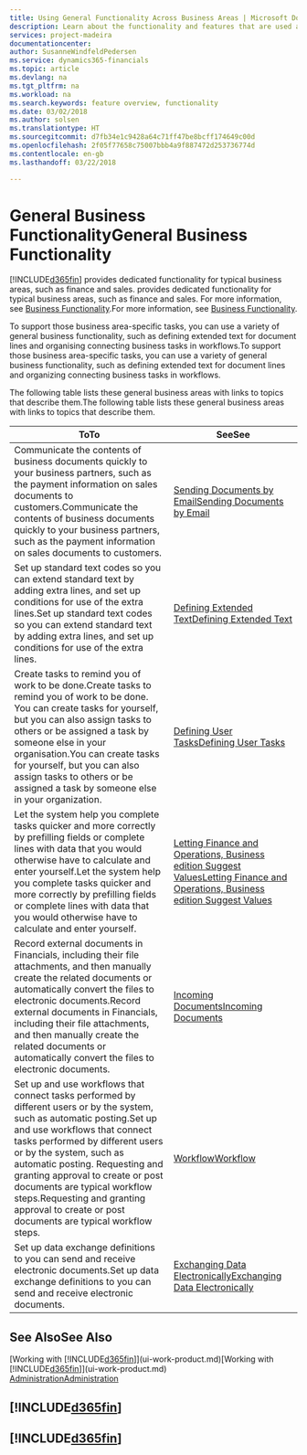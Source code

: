 ```yaml
---
title: Using General Functionality Across Business Areas | Microsoft Docs
description: Learn about the functionality and features that are used across business areas in Finance and Operations, Business edition .
services: project-madeira
documentationcenter: 
author: SusanneWindfeldPedersen
ms.service: dynamics365-financials
ms.topic: article
ms.devlang: na
ms.tgt_pltfrm: na
ms.workload: na
ms.search.keywords: feature overview, functionality
ms.date: 03/02/2018
ms.author: solsen
ms.translationtype: HT
ms.sourcegitcommit: d7fb34e1c9428a64c71ff47be8bcff174649c00d
ms.openlocfilehash: 2f05f77658c75007bbb4a9f887472d253736774d
ms.contentlocale: en-gb
ms.lasthandoff: 03/22/2018

---
```

# <a name="general-business-functionality"></a><span data-ttu-id="95e5e-103">General Business Functionality</span><span class="sxs-lookup"><span data-stu-id="95e5e-103">General Business Functionality</span></span>
[!INCLUDE[d365fin](includes/d365fin_md.md)]<span data-ttu-id="95e5e-104"> provides dedicated functionality for typical business areas, such as finance and sales.</span><span class="sxs-lookup"><span data-stu-id="95e5e-104"> provides dedicated functionality for typical business areas, such as finance and sales.</span></span> <span data-ttu-id="95e5e-105">For more information, see [Business Functionality](madeira-business-functionality.md).</span><span class="sxs-lookup"><span data-stu-id="95e5e-105">For more information, see [Business Functionality](madeira-business-functionality.md).</span></span>

<span data-ttu-id="95e5e-106">To support those business area-specific tasks, you can use a variety of general business functionality, such as defining extended text for document lines and organising connecting business tasks in workflows.</span><span class="sxs-lookup"><span data-stu-id="95e5e-106">To support those business area-specific tasks, you can use a variety of general business functionality, such as defining extended text for document lines and organizing connecting business tasks in workflows.</span></span>

<span data-ttu-id="95e5e-107">The following table lists these general business areas with links to topics that describe them.</span><span class="sxs-lookup"><span data-stu-id="95e5e-107">The following table lists these general business areas with links to topics that describe them.</span></span>

| <span data-ttu-id="95e5e-108">To</span><span class="sxs-lookup"><span data-stu-id="95e5e-108">To</span></span> | <span data-ttu-id="95e5e-109">See</span><span class="sxs-lookup"><span data-stu-id="95e5e-109">See</span></span> |
| --- | --- |
| <span data-ttu-id="95e5e-110">Communicate the contents of business documents quickly to your business partners, such as the payment information on sales documents to customers.</span><span class="sxs-lookup"><span data-stu-id="95e5e-110">Communicate the contents of business documents quickly to your business partners, such as the payment information on sales documents to customers.</span></span> |[<span data-ttu-id="95e5e-111">Sending Documents by Email</span><span class="sxs-lookup"><span data-stu-id="95e5e-111">Sending Documents by Email</span></span>](ui-how-send-documents-email.md) |
| <span data-ttu-id="95e5e-112">Set up standard text codes so you can extend standard text by adding extra lines, and set up conditions for use of the extra lines.</span><span class="sxs-lookup"><span data-stu-id="95e5e-112">Set up standard text codes so you can extend standard text by adding extra lines, and set up conditions for use of the extra lines.</span></span> |[<span data-ttu-id="95e5e-113">Defining Extended Text</span><span class="sxs-lookup"><span data-stu-id="95e5e-113">Defining Extended Text</span></span>](ui-how-define-ext-text.md) |
|<span data-ttu-id="95e5e-114">Create tasks to remind you of work to be done.</span><span class="sxs-lookup"><span data-stu-id="95e5e-114">Create tasks to remind you of work to be done.</span></span> <span data-ttu-id="95e5e-115">You can create tasks for yourself, but you can also assign tasks to others or be assigned a task by someone else in your organisation.</span><span class="sxs-lookup"><span data-stu-id="95e5e-115">You can create tasks for yourself, but you can also assign tasks to others or be assigned a task by someone else in your organization.</span></span>|[<span data-ttu-id="95e5e-116">Defining User Tasks</span><span class="sxs-lookup"><span data-stu-id="95e5e-116">Defining User Tasks</span></span>](across-user-tasks.md)|
|<span data-ttu-id="95e5e-117">Let the system help you complete tasks quicker and more correctly by prefilling fields or complete lines with data that you would otherwise have to calculate and enter yourself.</span><span class="sxs-lookup"><span data-stu-id="95e5e-117">Let the system help you complete tasks quicker and more correctly by prefilling fields or complete lines with data that you would otherwise have to calculate and enter yourself.</span></span>|[<span data-ttu-id="95e5e-118">Letting Finance and Operations, Business edition Suggest Values</span><span class="sxs-lookup"><span data-stu-id="95e5e-118">Letting Finance and Operations, Business edition Suggest Values</span></span>](ui-let-system-suggest-values.md)|
|<span data-ttu-id="95e5e-119">Record external documents in Financials, including their file attachments, and then manually create the related documents or automatically convert the files to electronic documents.</span><span class="sxs-lookup"><span data-stu-id="95e5e-119">Record external documents in Financials, including their file attachments, and then manually create the related documents or automatically convert the files to electronic documents.</span></span>|[<span data-ttu-id="95e5e-120">Incoming Documents</span><span class="sxs-lookup"><span data-stu-id="95e5e-120">Incoming Documents</span></span>](across-income-documents.md)|
|<span data-ttu-id="95e5e-121">Set up and use workflows that connect tasks performed by different users or by the system, such as automatic posting.</span><span class="sxs-lookup"><span data-stu-id="95e5e-121">Set up and use workflows that connect tasks performed by different users or by the system, such as automatic posting.</span></span> <span data-ttu-id="95e5e-122">Requesting and granting approval to create or post documents are typical workflow steps.</span><span class="sxs-lookup"><span data-stu-id="95e5e-122">Requesting and granting approval to create or post documents are typical workflow steps.</span></span>|[<span data-ttu-id="95e5e-123">Workflow</span><span class="sxs-lookup"><span data-stu-id="95e5e-123">Workflow</span></span>](across-workflow.md)|
| <span data-ttu-id="95e5e-124">Set up data exchange definitions to you can send and receive electronic documents.</span><span class="sxs-lookup"><span data-stu-id="95e5e-124">Set up data exchange definitions to you can send and receive electronic documents.</span></span> |[<span data-ttu-id="95e5e-125">Exchanging Data Electronically</span><span class="sxs-lookup"><span data-stu-id="95e5e-125">Exchanging Data Electronically</span></span>](across-data-exchange.md) |

## <a name="see-also"></a><span data-ttu-id="95e5e-126">See Also</span><span class="sxs-lookup"><span data-stu-id="95e5e-126">See Also</span></span>
<span data-ttu-id="95e5e-127">[Working with [!INCLUDE[d365fin](includes/d365fin_md.md)]](ui-work-product.md)</span><span class="sxs-lookup"><span data-stu-id="95e5e-127">[Working with [!INCLUDE[d365fin](includes/d365fin_md.md)]](ui-work-product.md)</span></span>  
[<span data-ttu-id="95e5e-128">Administration</span><span class="sxs-lookup"><span data-stu-id="95e5e-128">Administration</span></span>](admin-setup-and-administration.md)

## [!INCLUDE[d365fin](includes/free_trial_md.md)]  
## [!INCLUDE[d365fin](includes/training_link_md.md)]

